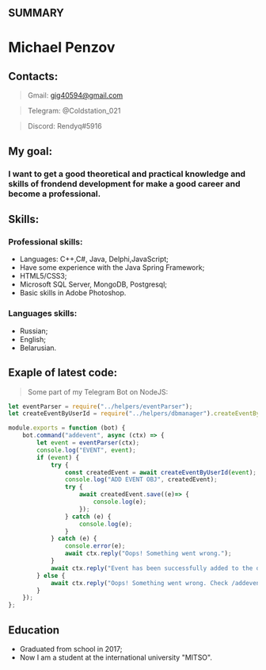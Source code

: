 ## SUMMARY

# Michael Penzov
## Contacts:

> Gmail: gig40594@gmail.com

> Telegram: @Coldstation_021

> Discord: Rendyq#5916

## My goal:

### I want to get a good theoretical and practical knowledge and skills of frondend development for make a good career and become a professional.

## Skills:

### Professional skills:
* Languages: C++,C#, Java, Delphi,JavaScript;
* Have some experience with the Java Spring Framework;
* HTML5/CSS3;
* Microsoft SQL Server, MongoDB, Postgresql;
* Basic skills in Adobe Photoshop.
### Languages skills:
* Russian;
* English;
* Belarusian.
## Exaple of latest code:

>Some part of my Telegram Bot on NodeJS:

```javascript
let eventParser = require("../helpers/eventParser");
let createEventByUserId = require("../helpers/dbmanager").createEventByUserId;

module.exports = function (bot) {
    bot.command("addevent", async (ctx) => {
        let event = eventParser(ctx);
        console.log("EVENT", event);
        if (event) {
            try {
                const createdEvent = await createEventByUserId(event);
                console.log("ADD EVENT OBJ", createdEvent);
                try {
                    await createdEvent.save((e)=> {
                        console.log(e);
                    });
                } catch (e) {
                    console.log(e);
                }
            } catch (e) {
                console.error(e);
                await ctx.reply("Oops! Something went wrong.");
            }
            await ctx.reply("Event has been successfully added to the database.");
        } else {
            await ctx.reply("Oops! Something went wrong. Check /addevent command example message to be used.");
        }
    });
};
```
## Education
* Graduated from school in 2017;
* Now I am a student at the international university "MITSO".